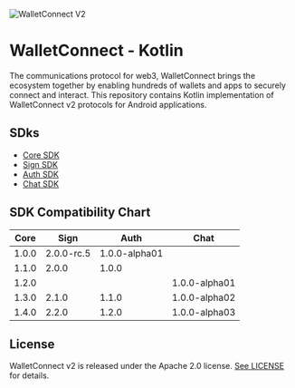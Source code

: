 ![WalletConnect V2](/docs/walletconnect-banner.svg)

# **WalletConnect - Kotlin**

The communications protocol for web3, WalletConnect brings the ecosystem together by enabling hundreds of wallets and apps to securely connect and interact. This repository contains Kotlin implementation of
WalletConnect v2 protocols for Android applications.

## SDks

* [Core SDK](androidCore)
* [Sign SDK](sign)
* [Auth SDK](auth)
* [Chat SDK](chat)

####
## SDK Compatibility Chart

| Core  | Sign       | Auth          | Chat          |
|-------|------------|---------------|---------------|
| 1.0.0 | 2.0.0-rc.5 | 1.0.0-alpha01 |               |
| 1.1.0 | 2.0.0      | 1.0.0         |               |
| 1.2.0 |            |               | 1.0.0-alpha01 |
| 1.3.0 | 2.1.0      | 1.1.0         | 1.0.0-alpha02 |
| 1.4.0 | 2.2.0      | 1.2.0         | 1.0.0-alpha03 |



## License
WalletConnect v2 is released under the Apache 2.0 license. [See LICENSE](/LICENSE) for details.